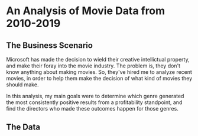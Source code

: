 # An Analysis of Movie Data from 2010-2019


## The Business Scenario
Microsoft has made the decision to wield their creative intellictual property, and make their foray into the movie industry. The problem is, they don't know anything about making movies. So, they've hired me to analyze recent movies, in order to help them make the decision of what kind of movies they should make.

In this analysis, my main goals were to determine which genre generated the most consistently positive results from a profitability standpoint, and find the directors who made these outcomes happen for those genres.

## The Data
